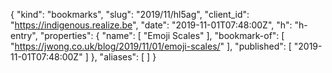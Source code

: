 {
  "kind": "bookmarks",
  "slug": "2019/11/hl5ag",
  "client_id": "https://indigenous.realize.be",
  "date": "2019-11-01T07:48:00Z",
  "h": "h-entry",
  "properties": {
    "name": [
      "Emoji Scales"
    ],
    "bookmark-of": [
      "https://jwong.co.uk/blog/2019/11/01/emoji-scales/"
    ],
    "published": [
      "2019-11-01T07:48:00Z"
    ]
  },
  "aliases": [
  ]
}
